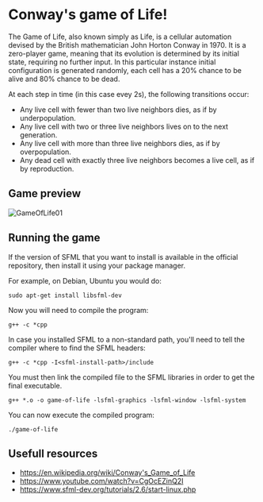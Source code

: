 # Conway's game of Life! #

The Game of Life, also known simply as Life, is a cellular automation devised by the British mathematician John Horton Conway in 1970.
It is a zero-player game, meaning that its evolution is determined by its initial state, requiring no further input.
In this particular instance initial configuration is generated randomly, each cell has a 20% chance to be alive and 80% chance to be dead.

At each step in time (in this case evey 2s), the following transitions occur:

* Any live cell with fewer than two live neighbors dies, as if by underpopulation.
* Any live cell with two or three live neighbors lives on to the next generation.
* Any live cell with more than three live neighbors dies, as if by overpopulation.
* Any dead cell with exactly three live neighbors becomes a live cell, as if by reproduction.

## Game preview ##

![GameOfLife01](https://github.com/jkeresman01/Conway-s-Game-of-Life-/assets/165517653/fc63a34f-84cb-4192-9f39-85bbfe52da50)

## Running the game ##

If the version of SFML that you want to install is available in the official repository, then install it using your package manager.

For example, on Debian, Ubuntu you would do:
```
sudo apt-get install libsfml-dev
```

Now you will need to compile the program:
```
g++ -c *cpp
```

In case you installed SFML to a non-standard path, you'll need to tell the compiler where to find the SFML headers:
```
g++ -c *cpp -I<sfml-install-path>/include
```

You must then link the compiled file to the SFML libraries in order to get the final executable.
```
g++ *.o -o game-of-life -lsfml-graphics -lsfml-window -lsfml-system
```
You can now execute the compiled program:
```
./game-of-life
```
## Usefull resources ##

* https://en.wikipedia.org/wiki/Conway's_Game_of_Life
* https://www.youtube.com/watch?v=CgOcEZinQ2I
* https://www.sfml-dev.org/tutorials/2.6/start-linux.php
